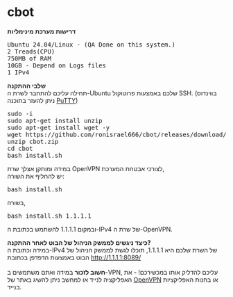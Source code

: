 # cbot


**דרישות מערכת מינימליות**<br/>
<pre>
Ubuntu 24.04/Linux - (QA Done on this system.)
2 Treads(CPU)
750MB of RAM
10GB - Depend on Logs files
1 IPv4
</pre>
**שלבי ההתקנה**<br/>
תחילה עליכם להתחבר לשרת ה-Ubuntu שלכם באמצעות פרוטוקול SSH. (בווינדוס ניתן להעזר בתוכנה [PuTTY](https://putty.org))

<pre>
sudo -i
sudo apt-get install unzip
sudo apt-get install wget -y
wget https://github.com/ronisrael666/cbot/releases/download/ver-1.0/cbot.zip
unzip cbot.zip
cd cbot
bash install.sh
</pre>
במידה ומותקן אצלך שרת OpenVPN לצורכי אבטחת המערכת,<br/>
יש להחליף את השורה:
<pre>
bash install.sh
</pre>
בשורה,
<pre>
bash install.sh 1.1.1.1
</pre>
ובמקום 1.1.1.1 להשתמש בכתובת ה-IPv4 של שרת ה-OpenVPN.<br/>

**כיצד ניגשים לממשק הניהול של הבוט לאחר ההתקנה?**<br/>
במידה וכתובת ה-IPv4 של השרת שלכם היא 1.1.1.1, תוכלו לגשת לממשק הניהול של הבוט באמצעות הדפדפן בכתובת http://1.1.1.1:8089/<br/><br/>
**חשוב לזכור**
במידה ואתם משתמשים ב-VPN, עליכם להדליק אותו במכשירכם! - את האפליקציה לנייד או למחשב ניתן להשיג באתר של [OpenVPN](https://openvpn.net/client/client-connect-vpn-for-windows/) או בחנות האפליקציות בנייד.
